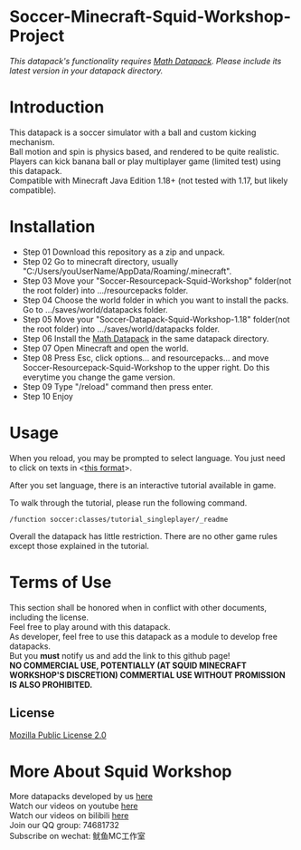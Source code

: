 # Soccer-Minecraft-Squid-Workshop-Project

*This datapack's functionality requires [Math Datapack](https://github.com/MingshiYangUIUC/Math-Minecraft-Squid-Workshop-Project). Please include its latest version in your datapack directory.*

# Introduction
This datapack is a soccer simulator with a ball and custom kicking mechanism.\
Ball motion and spin is physics based, and rendered to be quite realistic.\
Players can kick banana ball or play multiplayer game (limited test) using this datapack.\
Compatible with Minecraft Java Edition 1.18+ (not tested with 1.17, but likely compatible).

# Installation
- Step 01 Download this repository as a zip and unpack.
- Step 02 Go to minecraft directory, usually "C:/Users/youUserName/AppData/Roaming/.minecraft".
- Step 03 Move your "Soccer-Resourcepack-Squid-Workshop" folder(not the root folder) into .../resourcepacks folder.
- Step 04 Choose the world folder in which you want to install the packs. Go to .../saves/world/datapacks folder.
- Step 05 Move your "Soccer-Datapack-Squid-Workshop-1.18" folder(not the root folder) into .../saves/world/datapacks folder.
- Step 06 Install the [Math Datapack](https://github.com/MingshiYangUIUC/Math-Minecraft-Squid-Workshop-Project) in the same datapack directory.
- Step 07 Open Minecraft and open the world.
- Step 08 Press Esc, click options... and resourcepacks... and move Soccer-Resourcepack-Squid-Workshop to the upper right. Do this everytime you change the game version.
- Step 09 Type "/reload" command then press enter.
- Step 10 Enjoy 

# Usage
When you reload, you may be prompted to select language. You just need to click on texts in <<ins>this format</ins>>.

After you set language, there is an interactive tutorial available in game. 

To walk through the tutorial, please run the following command. 

    /function soccer:classes/tutorial_singleplayer/_readme

Overall the datapack has little restriction. There are no other game rules except those explained in the tutorial.

# Terms of Use
This section shall be honored when in conflict with other documents, including the license. \
Feel free to play around with this datapack. \
As developer, feel free to use this datapack as a module to develop free datapacks. \
But you **must** notify us and add the link to this github page! \
**NO COMMERCIAL USE, POTENTIALLY (AT SQUID MINECRAFT WORKSHOP'S DISCRETION) COMMERTIAL USE WITHOUT PROMISSION IS ALSO PROHIBITED.** 
## License
[Mozilla Public License 2.0](https://github.com/MingshiYangUIUC/Autoaim-Minecraft-Squid-Workshop-Project/blob/main/LICENSE)


# More About Squid Workshop
More datapacks developed by us [here](https://github.com/Squid-Workshop/MinecraftDatapacksProject) \
Watch our videos on youtube [here](https://www.youtube.com/channel/UCwPMgfjjh2d7fFqQ1PXHP7w) \
Watch our videos on bilibili [here](https://space.bilibili.com/649645265?from=search&seid=778816111336987286) \
Join our QQ group: 74681732 \
Subscribe on wechat: 鱿鱼MC工作室 